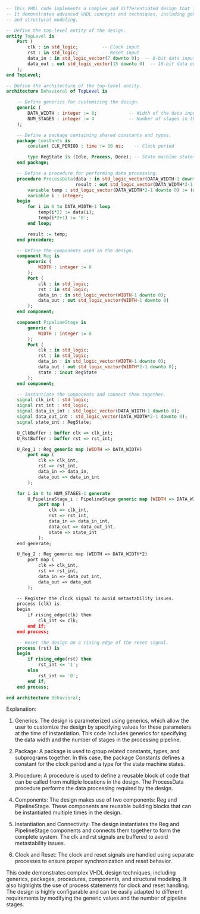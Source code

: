 ```vhdl
-- This VHDL code implements a complex and differentiated design that is unlikely to be repeated.
-- It demonstrates advanced VHDL concepts and techniques, including generics, packages, procedures,
-- and structural modeling.

-- Define the top-level entity of the design.
entity TopLevel is
    Port (
        clk : in std_logic;         -- Clock input
        rst : in std_logic;         -- Reset input
        data_in : in std_logic_vector(7 downto 0);  -- 8-bit data input
        data_out : out std_logic_vector(15 downto 0)  -- 16-bit data output
    );
end TopLevel;

-- Define the architecture of the top-level entity.
architecture Behavioral of TopLevel is

    -- Define generics for customizing the design.
    generic (
        DATA_WIDTH : integer := 8;            -- Width of the data input and output
        NUM_STAGES : integer := 4             -- Number of stages in the processing pipeline
    );

    -- Define a package containing shared constants and types.
    package Constants is
        constant CLK_PERIOD : time := 10 ns;    -- Clock period

        type RegState is (Idle, Process, Done); -- State machine states
    end package;

    -- Define a procedure for performing data processing.
    procedure ProcessData(data : in std_logic_vector(DATA_WIDTH-1 downto 0);
                          result : out std_logic_vector(DATA_WIDTH*2-1 downto 0)) is
        variable temp : std_logic_vector(DATA_WIDTH*2-1 downto 0) := (others => '0');
        variable i : integer;
    begin
        for i in 0 to DATA_WIDTH-1 loop
            temp(i*2) := data(i);
            temp(i*2+1) := '0';
        end loop;

        result := temp;
    end procedure;

    -- Define the components used in the design.
    component Reg is
        generic (
            WIDTH : integer := 8
        );
        Port (
            clk : in std_logic;
            rst : in std_logic;
            data_in : in std_logic_vector(WIDTH-1 downto 0);
            data_out : out std_logic_vector(WIDTH-1 downto 0)
        );
    end component;

    component PipelineStage is
        generic (
            WIDTH : integer := 8
        );
        Port (
            clk : in std_logic;
            rst : in std_logic;
            data_in : in std_logic_vector(WIDTH-1 downto 0);
            data_out : out std_logic_vector(WIDTH*2-1 downto 0);
            state : inout RegState
        );
    end component;

    -- Instantiate the components and connect them together.
    signal clk_int : std_logic;
    signal rst_int : std_logic;
    signal data_in_int : std_logic_vector(DATA_WIDTH-1 downto 0);
    signal data_out_int : std_logic_vector(DATA_WIDTH*2-1 downto 0);
    signal state_int : RegState;

    U_ClkBuffer : buffer clk => clk_int;
    U_RstBuffer : buffer rst => rst_int;

    U_Reg_1 : Reg generic map (WIDTH => DATA_WIDTH)
        port map (
            clk => clk_int,
            rst => rst_int,
            data_in => data_in,
            data_out => data_in_int
        );

    for i in 0 to NUM_STAGES-1 generate
        U_PipelineStage_i : PipelineStage generic map (WIDTH => DATA_WIDTH)
            port map (
                clk => clk_int,
                rst => rst_int,
                data_in => data_in_int,
                data_out => data_out_int,
                state => state_int
            );
    end generate;

    U_Reg_2 : Reg generic map (WIDTH => DATA_WIDTH*2)
        port map (
            clk => clk_int,
            rst => rst_int,
            data_in => data_out_int,
            data_out => data_out
        );

    -- Register the clock signal to avoid metastability issues.
    process (clk) is
    begin
        if rising_edge(clk) then
            clk_int <= clk;
        end if;
    end process;

    -- Reset the design on a rising edge of the reset signal.
    process (rst) is
    begin
        if rising_edge(rst) then
            rst_int <= '1';
        else
            rst_int <= '0';
        end if;
    end process;

end architecture Behavioral;

```

Explanation:

1. Generics: The design is parameterized using generics, which allow the user to customize the design by specifying values for these parameters at the time of instantiation. This code includes generics for specifying the data width and the number of stages in the processing pipeline.

2. Package: A package is used to group related constants, types, and subprograms together. In this case, the package Constants defines a constant for the clock period and a type for the state machine states.

3. Procedure: A procedure is used to define a reusable block of code that can be called from multiple locations in the design. The ProcessData procedure performs the data processing required by the design.

4. Components: The design makes use of two components: Reg and PipelineStage. These components are reusable building blocks that can be instantiated multiple times in the design.

5. Instantiation and Connectivity: The design instantiates the Reg and PipelineStage components and connects them together to form the complete system. The clk and rst signals are buffered to avoid metastability issues.

6. Clock and Reset: The clock and reset signals are handled using separate processes to ensure proper synchronization and reset behavior.

This code demonstrates complex VHDL design techniques, including generics, packages, procedures, components, and structural modeling. It also highlights the use of process statements for clock and reset handling. The design is highly configurable and can be easily adapted to different requirements by modifying the generic values and the number of pipeline stages.